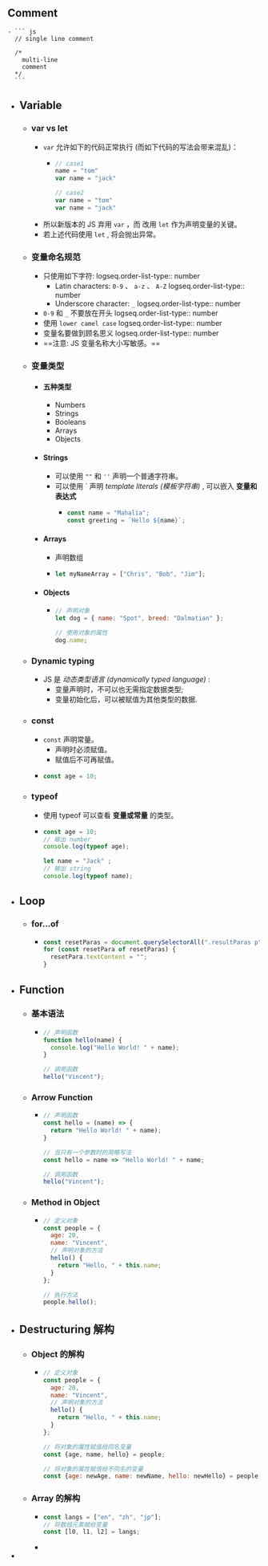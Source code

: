 ## Comment
	- ``` js
	  // single line comment
	  
	  /*
	    multi-line
	    comment
	  */
	  ```
- ## Variable
	- ### var vs let
		- `var` 允许如下的代码正常执行 (而如下代码的写法会带来混乱)：
			- ``` js
			  // case1
			  name = "tom"
			  var name = "jack"
			  
			  // case2
			  var name = "tom"
			  var name = "jack"
			  ```
		- 所以新版本的 JS 弃用 `var` ，而 改用 `let` 作为声明变量的关键。
		- 若上述代码使用 `let` , 将会抛出异常。
	- ### 变量命名规范
		- 只使用如下字符:
		  logseq.order-list-type:: number
			- Latin characters: `0-9` 、 `a-z` 、 `A-Z`
			  logseq.order-list-type:: number
			- Underscore character: `_`
			  logseq.order-list-type:: number
		- `0-9` 和 `_` 不要放在开头
		  logseq.order-list-type:: number
		- 使用 `lower camel case`
		  logseq.order-list-type:: number
		- 变量名要做到顾名思义
		  logseq.order-list-type:: number
		- ==注意: JS 变量名称大小写敏感。==
	- ### 变量类型
		- #### 五种类型
			- Numbers
			- Strings
			- Booleans
			- Arrays
			- Objects
		- #### Strings
			- 可以使用 `""` 和 `''`  声明一个普通字符串。
			- 可以使用 ` 声明 *template literals (模板字符串)* , 可以嵌入 **变量和表达式**
				- ``` js
				  const name = "Mahalia";
				  const greeting = `Hello ${name}`;
				  ```
		- #### Arrays
			- 声明数组
			- ``` js
			  let myNameArray = ["Chris", "Bob", "Jim"];
			  ```
		- #### Objects
			- ``` js
			  // 声明对象
			  let dog = { name: "Spot", breed: "Dalmatian" };
			  
			  // 使用对象的属性
			  dog.name;
			  ```
	- ### Dynamic typing
		- JS 是 *动态类型语言 (dynamically typed language)* :
			- 变量声明时，不可以也无需指定数据类型;
			- 变量初始化后，可以被赋值为其他类型的数据.
	- ### const
		- `const` 声明常量。
			- 声明时必须赋值。
			- 赋值后不可再赋值。
		- ``` js
		  const age = 10;
		  ```
	- ### typeof
		- 使用 typeof 可以查看 **变量或常量** 的类型。
		- ``` js
		  const age = 10;
		  // 输出 number
		  console.log(typeof age);
		  
		  let name = "Jack" ;
		  // 输出 string
		  console.log(typeof name);
		  ```
- ## Loop
	- ### for...of
		- ``` js
		  const resetParas = document.querySelectorAll(".resultParas p");
		  for (const resetPara of resetParas) {
		    resetPara.textContent = "";
		  }
		  ```
- ## Function
	- ### 基本语法
		- ``` js
		  // 声明函数
		  function hello(name) {
		    console.log("Hello World! " + name);
		  }
		  
		  // 调用函数
		  hello("Vincent");
		  ```
	- ### Arrow Function
		- ``` js
		  // 声明函数
		  const hello = (name) => {
		    return "Hello World! " + name);
		  }
		  
		  // 当只有一个参数时的简略写法
		  const hello = name => "Hello World! " + name;
		  
		  // 调用函数
		  hello("Vincent");
		  ```
	- ### Method in Object
		- ``` js
		  // 定义对象
		  const people = {
		    age: 20,
		    name: "Vincent",
		    // 声明对象的方法
		    hello() {
		      return "Hello, " + this.name;
		    }
		  };
		  
		  // 执行方法
		  people.hello();
		  ```
- ## Destructuring 解构
	- ### Object 的解构
		- ``` js
		  // 定义对象
		  const people = {
		    age: 20,
		    name: "Vincent",
		    // 声明对象的方法
		    hello() {
		      return "Hello, " + this.name;
		    }
		  };
		  
		  // 将对象的属性赋值给同名变量
		  const {age, name, hello} = people;
		  
		  // 将对象的属性赋值给不同名的变量
		  const {age: newAge, name: newName, hello: newHello} = people;
		  ```
	- ### Array 的解构
		- ``` js
		  const langs = ["en", "zh", "jp"]; 
		  // 将数组元素赋给变量
		  const [l0, l1, l2] = langs;
		  ```
		-
-